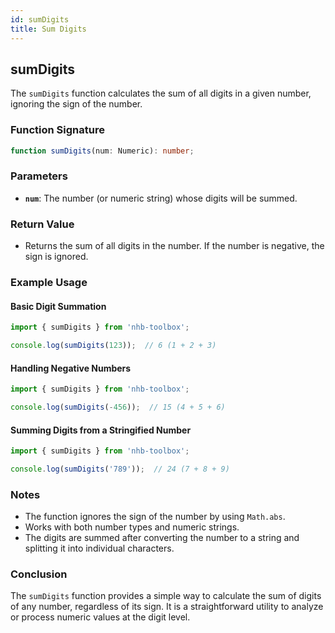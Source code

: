 ```yaml
---
id: sumDigits  
title: Sum Digits  
---
```


## sumDigits

The `sumDigits` function calculates the sum of all digits in a given number, ignoring the sign of the number.

### Function Signature

```typescript
function sumDigits(num: Numeric): number;
```

### Parameters

- **`num`**: The number (or numeric string) whose digits will be summed.

### Return Value

- Returns the sum of all digits in the number. If the number is negative, the sign is ignored.

### Example Usage

#### Basic Digit Summation

```typescript
import { sumDigits } from 'nhb-toolbox';

console.log(sumDigits(123));  // 6 (1 + 2 + 3)
```

#### Handling Negative Numbers

```typescript
import { sumDigits } from 'nhb-toolbox';

console.log(sumDigits(-456));  // 15 (4 + 5 + 6)
```

#### Summing Digits from a Stringified Number

```typescript
import { sumDigits } from 'nhb-toolbox';

console.log(sumDigits('789'));  // 24 (7 + 8 + 9)
```

### Notes

- The function ignores the sign of the number by using `Math.abs`.
- Works with both number types and numeric strings.
- The digits are summed after converting the number to a string and splitting it into individual characters.

### Conclusion

The `sumDigits` function provides a simple way to calculate the sum of digits of any number, regardless of its sign. It is a straightforward utility to analyze or process numeric values at the digit level.
